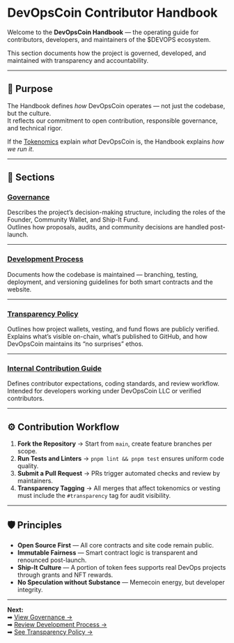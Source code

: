 # DevOpsCoin Contributor Handbook

Welcome to the **DevOpsCoin Handbook** — the operating guide for contributors, developers, and maintainers of the $DEVOPS ecosystem.

This section documents how the project is governed, developed, and maintained with transparency and accountability.

---

## 🧭 Purpose

The Handbook defines _how_ DevOpsCoin operates — not just the codebase, but the culture.  
It reflects our commitment to open contribution, responsible governance, and technical rigor.

If the [Tokenomics](../project/TOKENOMICS.md) explain _what_ DevOpsCoin is, the Handbook explains _how we run it_.

---

## 📘 Sections

### [Governance](./GOVERNANCE.md)

Describes the project’s decision-making structure, including the roles of the Founder, Community Wallet, and Ship-It Fund.  
Outlines how proposals, audits, and community decisions are handled post-launch.

---

### [Development Process](./DEVELOPMENT.md)

Documents how the codebase is maintained — branching, testing, deployment, and versioning guidelines for both smart contracts and the website.

---

### [Transparency Policy](./TRANSPARENCY.md)

Outlines how project wallets, vesting, and fund flows are publicly verified.  
Explains what’s visible on-chain, what’s published to GitHub, and how DevOpsCoin maintains its “no surprises” ethos.

---

### [Internal Contribution Guide](./CONTRIBUTING_INTERNAL.md)

Defines contributor expectations, coding standards, and review workflow.  
Intended for developers working under DevOpsCoin LLC or verified contributors.

---

## ⚙️ Contribution Workflow

1. **Fork the Repository** → Start from `main`, create feature branches per scope.
2. **Run Tests and Linters** → `pnpm lint && pnpm test` ensures uniform code quality.
3. **Submit a Pull Request** → PRs trigger automated checks and review by maintainers.
4. **Transparency Tagging** → All merges that affect tokenomics or vesting must include the `#transparency` tag for audit visibility.

---

## 🛡️ Principles

- **Open Source First** — All core contracts and site code remain public.
- **Immutable Fairness** — Smart contract logic is transparent and renounced post-launch.
- **Ship-It Culture** — A portion of token fees supports real DevOps projects through grants and NFT rewards.
- **No Speculation without Substance** — Memecoin energy, but developer integrity.

---

**Next:**  
➡ [View Governance →](./GOVERNANCE.md)  
➡ [Review Development Process →](./DEVELOPMENT.md)  
➡ [See Transparency Policy →](./TRANSPARENCY.md)
